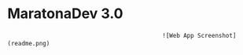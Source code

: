 # MaratonaDev 3.0

                                                ![Web App Screenshot](readme.png)
